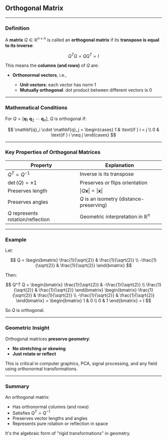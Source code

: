 ## **Orthogonal Matrix**

---

### **Definition**

A **matrix** $`Q \in \mathbb{R}^{n \times n}`$ is called an **orthogonal matrix** if its **transpose is equal to its inverse**:

$$
Q^T Q = QQ^T = I
$$

This means the **columns (and rows)** of $Q$ are:

* **Orthonormal vectors**, i.e.,

  * **Unit vectors**: each vector has norm 1
  * **Mutually orthogonal**: dot product between different vectors is 0

---

### **Mathematical Conditions**

For $`Q = [\mathbf{q}_1\ \mathbf{q}_2\ \cdots\ \mathbf{q}_n]`$, $Q$ is orthogonal if:

$$
\mathbf{q}_i \cdot \mathbf{q}_j =
\begin{cases}
1 & \text{if } i = j \\
0 & \text{if } i \neq j
\end{cases}
$$

---

### **Key Properties of Orthogonal Matrices**

| **Property**                       | **Explanation**                            |
| ---------------------------------- | ------------------------------------------ |
| $`Q^T = Q^{-1}`$                     | Inverse is its transpose                   |
| $`\det(Q) = \pm1`$                   | Preserves or flips orientation             |
| Preserves length                   | $`\|Q\mathbf{x}\| = \|\mathbf{x}\|`$         |
| Preserves angles                   | $`Q`$ is an isometry (distance-preserving)   |
| $Q$ represents rotation/reflection | Geometric interpretation in $`\mathbb{R}^n`$ |

---

### **Example**

Let:

$$
Q = \begin{bmatrix}
\frac{1}{\sqrt{2}} & \frac{1}{\sqrt{2}} \\
-\frac{1}{\sqrt{2}} & \frac{1}{\sqrt{2}}
\end{bmatrix}
$$

Then:

$$
Q^T Q = \begin{bmatrix}
\frac{1}{\sqrt{2}} & -\frac{1}{\sqrt{2}} \\
\frac{1}{\sqrt{2}} & \frac{1}{\sqrt{2}}
\end{bmatrix}
\begin{bmatrix}
\frac{1}{\sqrt{2}} & \frac{1}{\sqrt{2}} \\
-\frac{1}{\sqrt{2}} & \frac{1}{\sqrt{2}}
\end{bmatrix}
= \begin{bmatrix}
1 & 0 \\
0 & 1
\end{bmatrix} = I
$$

So $Q$ is orthogonal.

---

### **Geometric Insight**

Orthogonal matrices **preserve geometry**:

* **No stretching or skewing**
* **Just rotate or reflect**

This is critical in computer graphics, PCA, signal processing, and any field using orthonormal transformations.

---

### **Summary**

An orthogonal matrix:

* Has orthonormal columns (and rows)
* Satisfies $`Q^T = Q^{-1}`$
* Preserves vector lengths and angles
* Represents pure rotation or reflection in space

It's the algebraic form of "rigid transformations" in geometry.
